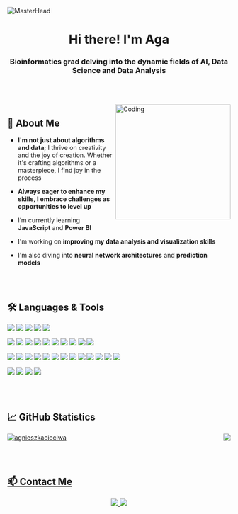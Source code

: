 ![MasterHead](https://i.pinimg.com/originals/19/b2/8c/19b28c8372aaec65623f7ee7332e74be.gif)
<h1 align="center"> Hi there! I'm Aga </h1>
<h3 align="center">Bioinformatics grad delving into the dynamic fields of AI, Data Science and Data Analysis</h3>

</br>
</br>
</br>

<img src="https://i.pinimg.com/originals/19/68/b5/1968b5e25ad7e35e22c6d76fbac31faa.gif" alt="Coding" align="right" width="260">


## 💬 About Me

- **I'm not just about algorithms and data**; I thrive on creativity and the joy of creation. Whether it's crafting algorithms or a masterpiece, I find joy in the process

- **Always eager to enhance my skills, I embrace challenges as opportunities to level up**

- I’m currently learning **JavaScript** and **Power BI**

- I'm working on **improving my data analysis and visualization skills**

- I'm also diving into **neural network architectures** and **prediction models**

</br>
</br>

## 🛠️ Languages & Tools

![](https://img.shields.io/badge/Python-informational?style=flat&logo=python&logoColor=white&color=6f42c1)
![](https://img.shields.io/badge/R-informational?style=flat&logo=r&logoColor=white&color=6f42c1)
![](https://img.shields.io/badge/MySQL-informational?style=flat&logo=mysql&logoColor=white&color=6f42c1)
![](https://img.shields.io/badge/SQLite-informational?style=flat&logo=sqlite&logoColor=white&color=6f42c1)
![](https://img.shields.io/badge/JavaScript-informational?style=flat&logo=sqlite&logoColor=white&color=6f42c1)

![](https://img.shields.io/badge/Git-informational?style=flat&logo=git&logoColor=white&color=6f42c1)
![](https://img.shields.io/badge/GitHub-informational?style=flat&logo=github&logoColor=white&color=6f42c1)
![](https://img.shields.io/badge/Azure-informational?style=flat&logo=microsoft-azure&logoColor=white&color=6f42c1)
![](https://img.shields.io/badge/AWS-informational?style=flat&logo=amazon-aws&logoColor=white&color=6f42c1)
![](https://img.shields.io/badge/FastAPI-informational?style=flat&logo=fastapi&logoColor=white&color=6f42c1)
![](https://img.shields.io/badge/Jenkins-informational?style=flat&logo=jenkins&logoColor=white&color=6f42c1)
![](https://img.shields.io/badge/GitLab_CI-informational?style=flat&logo=gitlab&logoColor=white&color=6f42c1)
![](https://img.shields.io/badge/GNU_Bash-informational?style=flat&logo=gnu-bash&logoColor=white&color=6f42c1)
![](https://img.shields.io/badge/Docker-informational?style=flat&logo=docker&logoColor=white&color=6f42c1)
![](https://img.shields.io/badge/Flask-informational?style=flat&logo=dask&logoColor=white&color=6f42c1)

![](https://img.shields.io/badge/NumPy-informational?style=flat&logo=numpy&logoColor=white&color=6f42c1)
![](https://img.shields.io/badge/Pandas-informational?style=flat&logo=pandas&logoColor=white&color=6f42c1)
![](https://img.shields.io/badge/Matplotlib-informational?style=flat&logo=matplotlib&logoColor=white&color=6f42c1)
![](https://img.shields.io/badge/Seaborn-informational?style=flat&logo=seaborn&logoColor=white&color=6f42c1)
![](https://img.shields.io/badge/Scikit_Learn-informational?style=flat&logo=scikit-learn&logoColor=white&color=6f42c1)
![](https://img.shields.io/badge/TensorFlow-informational?style=flat&logo=tensorflow&logoColor=white&color=6f42c1)
![](https://img.shields.io/badge/PyTorch-informational?style=flat&logo=pytorch&logoColor=white&color=6f42c1)
![](https://img.shields.io/badge/Keras-informational?style=flat&logo=keras&logoColor=white&color=6f42c1)
![](https://img.shields.io/badge/Plotly-informational?style=flat&logo=plotly&logoColor=white&color=6f42c1)
![](https://img.shields.io/badge/Dask-informational?style=flat&logo=dask&logoColor=white&color=6f42c1)
![](https://img.shields.io/badge/Unitest-informational?style=flat&logo=dask&logoColor=white&color=6f42c1)
![](https://img.shields.io/badge/jQuery-informational?style=flat&logo=dask&logoColor=white&color=6f42c1)
![](https://img.shields.io/badge/Express.js-informational?style=flat&logo=dask&logoColor=white&color=6f42c1)

![](https://img.shields.io/badge/Jupyter-informational?style=flat&logo=jupyter&logoColor=white&color=6f42c1)
![](https://img.shields.io/badge/PyCharm-informational?style=flat&logo=pycharm&logoColor=white&color=6f42c1)
![](https://img.shields.io/badge/DataSpell-informational?style=flat&logo=dataspell&logoColor=white&color=6f42c1)
![](https://img.shields.io/badge/RStudio-informational?style=flat&logo=rstudio&logoColor=white&color=6f42c1)

</br>
</br>

## 📈 GitHub Statistics 

<a href="https://github.com/agnieszkacieciwa/agnieszkacieciwa">
  <img align="right" src="https://github-readme-stats.vercel.app/api/top-langs/?username=agnieszkacieciwa&hide=java,html,tex&title_color=ffffff&text_color=c9cacc&icon_color=2bbc8a&bg_color=1d1f21&langs_count=3" />

<p><img align="center" src="https://github-readme-streak-stats.herokuapp.com/?user=agnieszkacieciwa&theme=dark" alt="agnieszkacieciwa" /></p>

</br>
</br>

## 📫 Contact Me

<p align="center">
  <a href="mailto:agnieszka.cieciwa@gmail.com" target="_blank">
    <img src="https://img.shields.io/badge/Email%20-%231DA1F2.svg?&style=for-the-badge&logo=Gmail&logoColor=white"/>
   </a>
   </a> 
  <a href="https://www.linkedin.com/in/aga-ci%C4%99ciwa-2730401b7/" target="_blank">
    <img src="https://img.shields.io/badge/LinkedIn%20-%237289DA.svg?&style=for-the-badge&logo=LinkedIn&logoColor=white"/>
  </a>
</p>




